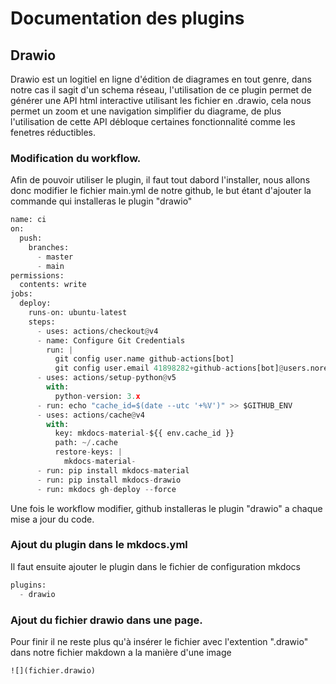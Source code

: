 # Documentation des plugins

## Drawio 

Drawio est un logitiel en ligne d'édition de diagrames en tout genre, dans notre cas il sagit d'un schema réseau, l'utilisation de ce plugin permet de générer une API html interactive utilisant les fichier en .drawio, cela nous permet un zoom et une navigation simplifier du diagrame, de plus l'utilisation de cette API débloque certaines fonctionnalité comme les fenetres réductibles. 

### Modification du workflow.

Afin de pouvoir utiliser le plugin, il faut tout dabord l'installer, nous allons donc modifier le fichier main.yml de notre github, le but étant d'ajouter la commande qui installeras le plugin "drawio"

```python hl_lines="28"
name: ci 
on:
  push:
    branches:
      - master 
      - main
permissions:
  contents: write
jobs:
  deploy:
    runs-on: ubuntu-latest
    steps:
      - uses: actions/checkout@v4
      - name: Configure Git Credentials
        run: |
          git config user.name github-actions[bot]
          git config user.email 41898282+github-actions[bot]@users.noreply.github.com
      - uses: actions/setup-python@v5
        with:
          python-version: 3.x
      - run: echo "cache_id=$(date --utc '+%V')" >> $GITHUB_ENV 
      - uses: actions/cache@v4
        with:
          key: mkdocs-material-${{ env.cache_id }}
          path: ~/.cache 
          restore-keys: |
            mkdocs-material-
      - run: pip install mkdocs-material 
      - run: pip install mkdocs-drawio
      - run: mkdocs gh-deploy --force
```

Une fois le workflow modifier, github installeras le plugin "drawio" a chaque mise a jour du code. 

### Ajout du plugin dans le mkdocs.yml

Il faut ensuite ajouter le plugin dans le fichier de configuration mkdocs
```python hl_line="2"
plugins: 
  - drawio 
```

### Ajout du fichier drawio dans une page.

Pour finir il ne reste plus qu'à insérer le fichier avec l'extention ".drawio" dans notre fichier makdown a la manière d'une image
```
![](fichier.drawio)
```
